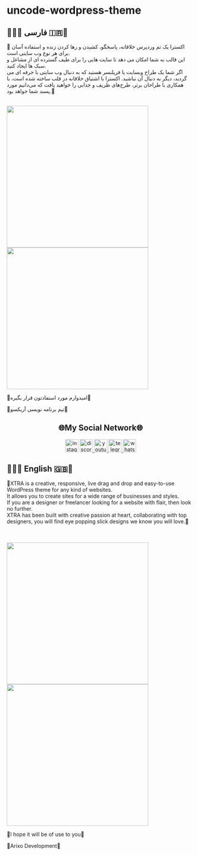 # uncode-wordpress-theme
<h2>💜🇮🇷 فارسی 🇮🇷💜</h2>
<p>🌹  اکسترا یک تم وردپرس خلاقانه، پاسخگو، کشیدن و رها کردن زنده و استفاده آسان برای هر نوع وب سایتی است.<br> این قالب به شما امکان می دهد تا سایت هایی را برای طیف گسترده ای از مشاغل و سبک ها ایجاد کنید.<br> اگر شما یک طراح وبسایت یا فریلنسر هستید که به دنبال وب سایتی با حرفه ای می گردید، دیگر به دنبال آن نباشید. اکسترا با اشتیاق خلاقانه در قلب ساخته شده است، با همکاری با طراحان برتر، طرح‌های ظریف و جذابی را خواهید یافت که می‌دانیم مورد پسند شما خواهد بود.🌹</p
  <br>
  <br>
  <div>
  <img src="https://mrarian.ir/github/demofarsiextra.png" height="380" >
  <img src="https://mrarian.ir/github/demofarsiextra2.png" height="380" >
      </div>
      <p>🔰امیدوارم مورد استفادتون قرار بگیره🔰</p>
      <p>💜تیم برنامه نویسی آریکسو💜</p>
      <h2 align="center">🌐My Social Network🌐</h2>
      <div align="center"> 

  <a href="https://instagram.com/arianpashae" target="_blank">
    <img src="https://img.shields.io/static/v1?message=instagram&logo=instagram&label=&color=E4405F&logoColor=white&labelColor=&style=flat" height="35" alt="instagram logo"  /></a>
  <a href="https://discord.gg/ZdHqFgbb4X" target="_blank">
    <img src="https://img.shields.io/static/v1?message=Discord&logo=discord&label=&color=7289DA&logoColor=white&labelColor=&style=flat" height="35" alt="discord logo"  />

  </a>
  <a href="https://youtube.com/channel/UCVGyudTRJBkRWJBoNEYUsM" target="_blank">
    <img src="https://img.shields.io/static/v1?message=Youtube&logo=youtube&label=&color=FF0000&logoColor=white&labelColor=&style=flat" height="35" alt="youtube logo"  />
  </a>
  <a href="https://t.me/webkhooneh" target="_blank">
    <img src="https://img.shields.io/static/v1?message=Telegram&logo=telegram&label=&color=2CA5E0&logoColor=white&labelColor=&style=flat" height="35" alt="telegram logo"  />
  </a>
  <a href="https://wa.me/message/OIP26GZ2R4B6J1" target="_blank">
    <img src="https://img.shields.io/static/v1?message=Whatsapp&logo=whatsapp&label=&color=25D366&logoColor=white&labelColor=&style=flat" height="35" alt="whatsapp logo"  />
  </a>
  </div>
  <h2>💜🇬🇧 English 🇬🇧💜</h2>
<p>🌹XTRA is a creative, responsive, live drag and drop and easy-to-use WordPress theme for any kind of websites.<br> It allows you to create sites for a wide range of businesses and styles.<br> If you are a designer or freelancer looking for a website with flair, then look no further.<br> XTRA has been built with creative passion at heart, collaborating with top designers, you will find eye popping slick designs we know you will love.🌹</p>
  <br>
  <br>
  <div>
  <img src="https://mrarian.ir/github/demoenextra.png" height="380" >
  <img src="https://mrarian.ir/github/demoenextra2.png" height="380" >
      </div>
      <p>🔰I hope it will be of use to you🔰</p>
      <p>💜Arixo Development💜</p>

